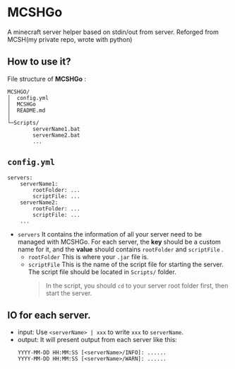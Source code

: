 # MCSHGo
A minecraft server helper based on stdin/out from server. Reforged from MCSH(my private repo, wrote with python)

## How to use it?
File structure of **MCSHGo** :
```
MCSHGO/
│  config.yml
│  MCSHGo
│  README.md
│
└─Scripts/
        serverName1.bat
        serverName2.bat
        ...
```

## `config.yml`
```
servers:
    serverName1:
        rootFolder: ...
        scriptFile: ...
    serverName2:
        rootFolder: ...
        scriptFile: ...
    ...
```
- `servers`
    It contains the information of all your server need to be managed with MCSHGo.
    For each server, the **key** should be a custom name for it, and the **value** should contains `rootFolder` and `scriptFile` .
    - `rootFolder`
        This is where your `.jar` file is.
    - `scriptFile`
        This is the name of the script file for starting the server.
        The script file should be located in `Scripts/` folder.
        > In the script, you should `cd` to your server root folder first, then start the server.

## IO for each server.
- input:
    Use `<serverName> | xxx` to write `xxx` to `serverName`.
- output:
    It will present output from each server like this:
    ```
    YYYY-MM-DD HH:MM:SS [<serverName>/INFO]: ......
    YYYY-MM-DD HH:MM:SS [<serverName>/WARN]: ......
    ```